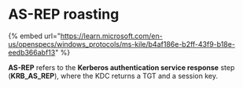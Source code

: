 # AS-REP roasting

{% embed url="https://learn.microsoft.com/en-us/openspecs/windows_protocols/ms-kile/b4af186e-b2ff-43f9-b18e-eedb366abf13" %}

**AS-REP** refers to the **Kerberos authentication service response** step (**KRB\_AS\_REP**), where the KDC returns a TGT and a session key.

